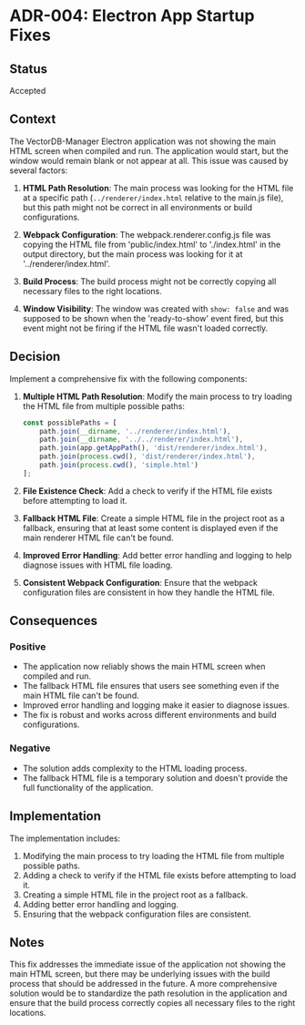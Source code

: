 # ADR-004: Electron App Startup Fixes

## Status

Accepted

## Context

The VectorDB-Manager Electron application was not showing the main HTML screen when compiled and run. The application would start, but the window would remain blank or not appear at all. This issue was caused by several factors:

1. **HTML Path Resolution**: The main process was looking for the HTML file at a specific path (`../renderer/index.html` relative to the main.js file), but this path might not be correct in all environments or build configurations.

2. **Webpack Configuration**: The webpack.renderer.config.js file was copying the HTML file from 'public/index.html' to './index.html' in the output directory, but the main process was looking for it at '../renderer/index.html'.

3. **Build Process**: The build process might not be correctly copying all necessary files to the right locations.

4. **Window Visibility**: The window was created with `show: false` and was supposed to be shown when the 'ready-to-show' event fired, but this event might not be firing if the HTML file wasn't loaded correctly.

## Decision

Implement a comprehensive fix with the following components:

1. **Multiple HTML Path Resolution**: Modify the main process to try loading the HTML file from multiple possible paths:
   ```typescript
   const possiblePaths = [
       path.join(__dirname, '../renderer/index.html'),
       path.join(__dirname, '../../renderer/index.html'),
       path.join(app.getAppPath(), 'dist/renderer/index.html'),
       path.join(process.cwd(), 'dist/renderer/index.html'),
       path.join(process.cwd(), 'simple.html')
   ];
   ```

2. **File Existence Check**: Add a check to verify if the HTML file exists before attempting to load it.

3. **Fallback HTML File**: Create a simple HTML file in the project root as a fallback, ensuring that at least some content is displayed even if the main renderer HTML file can't be found.

4. **Improved Error Handling**: Add better error handling and logging to help diagnose issues with HTML file loading.

5. **Consistent Webpack Configuration**: Ensure that the webpack configuration files are consistent in how they handle the HTML file.

## Consequences

### Positive

- The application now reliably shows the main HTML screen when compiled and run.
- The fallback HTML file ensures that users see something even if the main HTML file can't be found.
- Improved error handling and logging make it easier to diagnose issues.
- The fix is robust and works across different environments and build configurations.

### Negative

- The solution adds complexity to the HTML loading process.
- The fallback HTML file is a temporary solution and doesn't provide the full functionality of the application.

## Implementation

The implementation includes:

1. Modifying the main process to try loading the HTML file from multiple possible paths.
2. Adding a check to verify if the HTML file exists before attempting to load it.
3. Creating a simple HTML file in the project root as a fallback.
4. Adding better error handling and logging.
5. Ensuring that the webpack configuration files are consistent.

## Notes

This fix addresses the immediate issue of the application not showing the main HTML screen, but there may be underlying issues with the build process that should be addressed in the future. A more comprehensive solution would be to standardize the path resolution in the application and ensure that the build process correctly copies all necessary files to the right locations.
